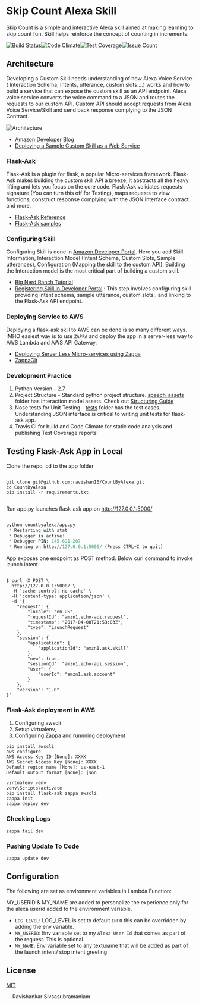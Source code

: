 Skip Count Alexa Skill
======================

Skip Count is a simple and interactive Alexa skill aimed at making learning to skip count fun. Skill helps reinforce the concept of counting in increments.

[![Build Status](https://travis-ci.org/ravishan16/CountByAlexa.svg?branch=master)](https://travis-ci.org/ravishan16/CountByAlexa)[![Code Climate](https://codeclimate.com/github/ravishan16/CountByAlexa/badges/gpa.svg)](https://codeclimate.com/github/ravishan16/CountByAlexa)[![Test Coverage](https://codeclimate.com/github/ravishan16/CountByAlexa/badges/coverage.svg)](https://codeclimate.com/github/ravishan16/CountByAlexa/coverage)[![Issue Count](https://codeclimate.com/github/ravishan16/CountByAlexa/badges/issue_count.svg)](https://codeclimate.com/github/ravishan16/CountByAlexa)

Architecture
------------

Developing a Custom Skill needs understanding of how Alexa Voice Service ( Interaction Schema, Intents, utterance, custom slots ...) works and how to build a service that can expose the custom skill as an API endpoint. Alexa voice service converts the voice command to a JSON and routes the requests to our custom API. Custom API should accept requests from Alexa Voice Service/Skill and send back response complying to the JSON Contract.

![Architecture ](docs/arch_diagram.png)

-	[Amazon Developer Blog](https://developer.amazon.com/blogs/post/Tx14R0IYYGH3SKT/Flask-Ask-A-New-Python-Framework-for-Rapid-Alexa-Skills-Kit-Development)
-	[Deploying a Sample Custom Skill as a Web Service](https://developer.amazon.com/public/solutions/alexa/alexa-skills-kit/docs/deploying-a-sample-skill-as-a-web-service)

### Flask-Ask

Flask-Ask is a plugin for flask, a popular Micro-services framework. Flask-Ask makes building the custom skill API a breeze, it abstracts all the heavy lifting and lets you focus on the core code. Flask-Ask validates requests signature (You can turn this off for Testing), maps requests to view functions, construct response complying with the JSON Interface contract and more.

-	[Flask-Ask Reference](https://alexatutorial.com/flask-ask/)
-	[Flask-Ask samples](https://github.com/johnwheeler/flask-ask/tree/master/samples)

### Configuring Skill

Configuring Skill is done in [Amazon Developer Portal](https://developer.amazon.com/). Here you add Skill Information, Interaction Model (Intent Schema, Custom Slots, Sample utterances), Configuration (Mapping the skill to the custom API). Building the Interaction model is the most critical part of building a custom skill.

-	[Big Nerd Ranch Tutorial](https://developer.amazon.com/alexa-skills-kit/big-nerd-ranch)
-	[Registering Skill in Developer Portal](https://developer.amazon.com/alexa) : This step involves configuring skill providing intent schema, sample utterance, custom slots.. and linking to the Flask-Ask API endpoint.

### Deploying Service to AWS

Deploying a flask-ask skill to AWS can be done is so many different ways. IMHO easiest way is to use `ZAPPA` and deploy the app in a server-less way to AWS Lambda and AWS API Gateway.

-	[Deploying Server Less Micro-services using Zappa](https://gun.io/blog/serverless-microservices-with-zappa-and-flask/)
-	[ZappaGit](https://github.com/Miserlou/Zappa)

### Development Practice

1.	Python Version - 2.7
2.	Project Structure - Standard python project structure. [speech_assets](speech_assets/) folder has interaction model assets. Check out [Structuring Guide](http://python-guide-pt-br.readthedocs.io/en/latest/writing/structure/)
3.	Nose tests for Unit Testing - [tests](tests/) folder has the test cases. Understanding JSON interface is critical to writing unit tests for flask-ask app.
4.	Travis CI for build and Code Climate for static code analysis and publishing Test Coverage reports

Testing Flask-Ask App in Local
------------------------------

Clone the repo, cd to the app folder

```shell

git clone git@github.com:ravishan16/CountByAlexa.git
cd CountByAlexa
pip install -r requirements.txt


```

Run app.py launches flask-ask app on http://127.0.0.1:5000/

```python

python countbyalexa/app.py
 * Restarting with stat
 * Debugger is active!
 * Debugger PIN: 145-691-207
 * Running on http://127.0.0.1:5000/ (Press CTRL+C to quit)

```

App exposes one endpoint as POST method. Below curl command to invoke launch intent

```shell

$ curl -X POST \
  http://127.0.0.1:5000/ \
  -H 'cache-control: no-cache' \
  -H 'content-type: application/json' \
  -d '{
    "request": {
        "locale": "en-US",
        "requestId": "amzn1.echo-api.request",
        "timestamp": "2017-04-08T21:53:03Z",
        "type": "LaunchRequest"
    },
    "session": {
        "application": {
            "applicationId": "amzn1.ask.skill"
        },
        "new": true,
        "sessionId": "amzn1.echo-api.session",
        "user": {
            "userId": "amzn1.ask.account"
        }
    },
    "version": "1.0"
}'
```

### Flask-Ask deployment in AWS

1.	Configuring awscli
2.	Setup virtualenv,
3.	Configuring Zappa and runnning deployment

```shell
pip install awscli
aws configure
AWS Access Key ID [None]: XXXX
AWS Secret Access Key [None]: XXXX
Default region name [None]: us-east-1
Default output format [None]: json
```

```shell
virtualenv venv
venv\Scripts\activate
pip install flask-ask zappa awscli
zappa init
zappa deploy dev
```

### Checking Logs

```shell
zappa tail dev
```

### Pushing Update To Code

```shell
zappa update dev
```

Configuration
-------------

The following are set as environment variables in Lambda Function:

MY_USERID & MY_NAME are added to personalize the experience only for the alexa userid added to the environment variable.

-	`LOG_LEVEL`: LOG_LEVEL is set to default `INFO` this can be overridden by adding the env variable.
-	`MY_USERID`: Env variable set to my `Alexa User Id` that comes as part of the request. This is optional.
-	`MY_NAME`: Env variable set to any text\name that will be added as part of the launch intent/ stop intent greeting

License
-------

[MIT](https://github.com/atom/atom/blob/master/LICENSE.md)


-- Ravishankar Sivsasubramaniam

